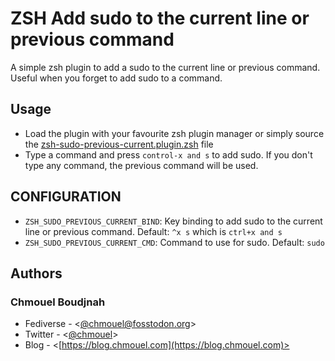 # ZSH Add sudo to the current line or previous command

A simple zsh plugin to add a sudo to the current line or previous command.
Useful when you forget to add sudo to a command.

## Usage

- Load the plugin with your favourite zsh plugin manager or simply source the
  [zsh-sudo-previous-current.plugin.zsh](zsh-sudo-previous-current.plugin.zsh)
  file
- Type a command and press `control-x and s` to add sudo. If you don't type any
  command, the previous command will be used.

## CONFIGURATION

- `ZSH_SUDO_PREVIOUS_CURRENT_BIND`: Key binding to add sudo to the current line
  or previous command. Default: `^x s` which is `ctrl+x and s`
- `ZSH_SUDO_PREVIOUS_CURRENT_CMD`: Command to use for sudo. Default: `sudo`

## Authors

### Chmouel Boudjnah

- Fediverse - <[@chmouel@fosstodon.org](https://fosstodon.org/@chmouel)>
- Twitter - <[@chmouel](https://twitter.com/chmouel)>
- Blog - <[https://blog.chmouel.com](https://blog.chmouel.com)>
